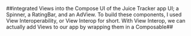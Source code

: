  ##integrated Views into the Compose UI of the Juice Tracker app UI; a Spinner, a RatingBar, and an AdView. To build these components, I used View Interoperability, or View Interop for short. With View Interop, we can actually add Views to our app by wrapping them in a Composable##
